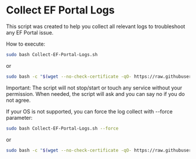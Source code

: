 # Collect EF Portal Logs

This script was created to help you collect all relevant logs to troubleshoot any EF Portal issue.

How to execute:

```bash
sudo bash Collect-EF-Portal-Logs.sh
```

or

```bash
sudo bash -c "$(wget --no-check-certificate -qO- https://raw.githubusercontent.com/NISP-GmbH/Collect-EF-Portal-Logs/main/Collect-EF-Portal-Logs.sh)"
```

Important: The script will not stop/start or touch any service without your permission. When needed, the script will ask and you can say no if you do not agree.


If your OS is not supported, you can force the log collect with --force parameter:

```bash
sudo bash Collect-EF-Portal-Logs.sh --force
```
or

```bash
sudo bash -c "$(wget --no-check-certificate -qO- https://raw.githubusercontent.com/NISP-GmbH/Collect-EF-Portal-Logs/main/Collect-EF-Portal-Logs.sh)" -- --force
```
